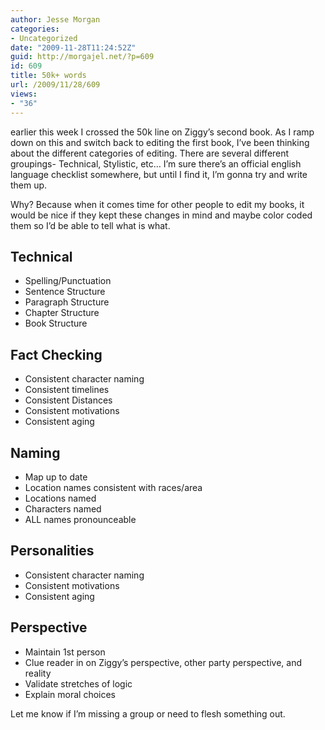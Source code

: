 ```yaml
---
author: Jesse Morgan
categories:
- Uncategorized
date: "2009-11-28T11:24:52Z"
guid: http://morgajel.net/?p=609
id: 609
title: 50k+ words
url: /2009/11/28/609
views:
- "36"
---
```


earlier this week I crossed the 50k line on Ziggy’s second book. As I ramp down on this and switch back to editing the first book, I’ve been thinking about the different categories of editing. There are several different groupings- Technical, Stylistic, etc… I’m sure there’s an official english language checklist somewhere, but until I find it, I’m gonna try and write them up.

Why? Because when it comes time for other people to edit my books, it would be nice if they kept these changes in mind and maybe color coded them so I’d be able to tell what is what.

## Technical

- Spelling/Punctuation
- Sentence Structure
- Paragraph Structure
- Chapter Structure
- Book Structure

## Fact Checking

- Consistent character naming
- Consistent timelines
- Consistent Distances
- Consistent motivations
- Consistent aging

## Naming

- Map up to date
- Location names consistent with races/area
- Locations named
- Characters named
- ALL names pronounceable

## Personalities

- Consistent character naming
- Consistent motivations
- Consistent aging

## Perspective

- Maintain 1st person
- Clue reader in on Ziggy’s perspective, other party perspective, and reality
- Validate stretches of logic
- Explain moral choices

Let me know if I’m missing a group or need to flesh something out.